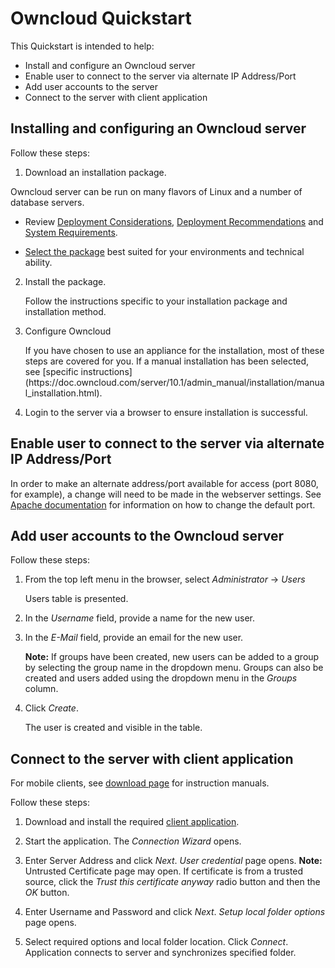 # Owncloud Quickstart

This Quickstart is intended to help:

- Install and configure an Owncloud server
- Enable user to connect to the server via alternate IP Address/Port
- Add user accounts to the server
- Connect to the server with client application

## Installing and configuring an Owncloud server

Follow these steps:

1. Download an installation package.
   
<p>Owncloud server can be run on many flavors of Linux and a number of database servers. </p>
   
- Review [Deployment Considerations](https://doc.owncloud.org/server/10.2/admin_manual/installation/deployment_considerations.html), [Deployment Recommendations](https://doc.owncloud.org/server/10.2/admin_manual/installation/deployment_recommendations.html) and [System Requirements](https://doc.owncloud.org/server/10.2/admin_manual/installation/system_requirements.html).
   
- [Select the package](https://owncloud.org/download/) best suited for your environments and technical ability. 
   
2. Install the package.

   <p>Follow the instructions specific to your installation package and installation method.</p>

3. Configure Owncloud

   <p>If you have chosen to use an appliance for the installation, most of these steps are covered for you. If a manual installation has been selected, see [specific instructions](https://doc.owncloud.com/server/10.1/admin_manual/installation/manual_installation.html).</p>

4. Login to the server via a browser to ensure installation is successful.

## Enable user to connect to the server via alternate IP Address/Port

In order to make an alternate address/port available for access (port 8080, for example), a change will need to be made in the webserver settings. See [Apache documentation](https://httpd.apache.org/docs/2.4/) for information on how to change the default port.

## Add user accounts to the Owncloud server

Follow these steps:

1. From the top left menu in the browser, select *Administrator* -> *Users*
   
   <p>Users table is presented.</p>
2. In the *Username* field, provide a name for the new user.
3. In the *E-Mail* field, provide an email for the new user.
   **<p>Note:** If groups have been created, new users can be added to a group by selecting the  group name in the dropdown menu. Groups can also be created and users added using the dropdown menu in the *Groups* column.</p>
4. Click *Create*.
   <p>The user is created and visible in the table.</p>

## Connect to the server with client application

For mobile clients, see [download page](https://owncloud.org/download/#owncloud-mobile-apps) for instruction manuals.

Follow these steps:

1. Download and install the required [client application](https://owncloud.org/download/#owncloud-desktop-client).

2. Start the application.
   The *Connection Wizard* opens.

3. Enter Server Address and click *Next*.
*User credential* page opens.
   **Note:** Untrusted Certificate page may open. If certificate is from a trusted source, click the *Trust this certificate anyway* radio button and then the *OK* button.
   
4. Enter Username and Password and click *Next*.
   *Setup local folder options* page opens.

5. Select required options and local folder location. Click *Connect*. 
   Application connects to server and synchronizes specified folder.

